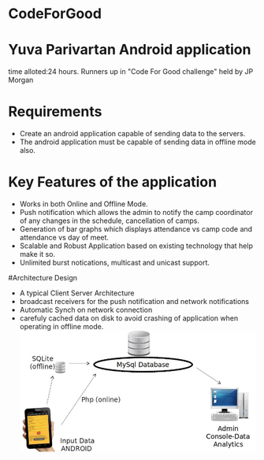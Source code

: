 CodeForGood
===========

# Yuva Parivartan Android application
time alloted:24 hours.
Runners up in "Code For Good challenge" held by JP Morgan

# Requirements
- Create an android application capable of sending data to the servers.
- The android application must be capable of sending data in offline mode also.

# Key Features of the application
- Works in both Online and Offline Mode.
- Push notification which allows the admin to notify the camp coordinator of any changes in the schedule, cancellation of camps.
- Generation of bar graphs which displays attendance vs camp code and attendance vs day of meet.
- Scalable and Robust Application based on existing technology that help make it so.
- Unlimited burst notications, multicast and unicast support.

#Architecture Design
- A typical Client Server Architecture
- broadcast receivers for the push notification and network notifications
- Automatic Synch on network connection
- carefuly cached data on disk to avoid crashing of application when operating in offline mode.
![Alt text](https://raw.githubusercontent.com/rahulravindran0108/CodeForGood/master/screenshots/architecture.jpg "Architecture")
